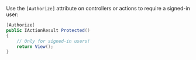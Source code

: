Use the `[Authorize]` attribute on controllers or actions to require a signed-in user:

```csharp
[Authorize]
public IActionResult Protected()
{
    // Only for signed-in users!
    return View();
}
```
